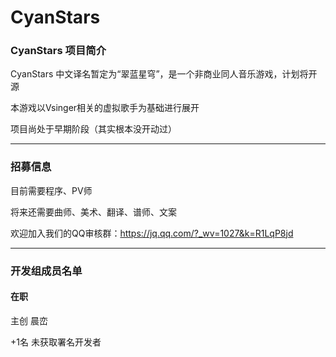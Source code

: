 # CyanStars

### CyanStars 项目简介

CyanStars 中文译名暂定为“翠蓝星穹”，是一个非商业同人音乐游戏，计划将开源

本游戏以Vsinger相关的虚拟歌手为基础进行展开

项目尚处于早期阶段（其实根本没开动过）

---

### 招募信息

目前需要程序、PV师

将来还需要曲师、美术、翻译、谱师、文案

欢迎加入我们的QQ审核群：https://jq.qq.com/?_wv=1027&k=R1LqP8jd

---

### 开发组成员名单

#### 在职

主创 晨峦

+1名 未获取署名开发者
